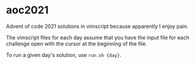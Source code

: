 # aoc2021
Advent of code 2021 solutions in vimscript because apparently I enjoy pain.

The vimscript files for each day assume that you have the input file for each
challenge open with the cursor at the beginning of the file.

To run a given day's solution, use `run.sh {day}`.
